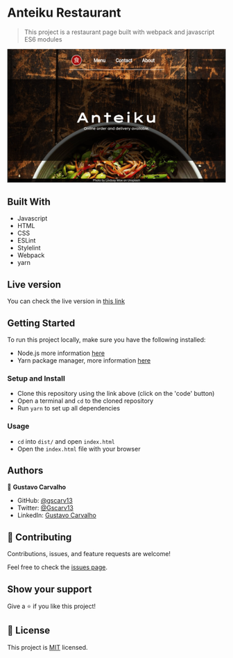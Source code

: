 # Anteiku Restaurant

> This project is a restaurant page built with webpack and javascript ES6 modules

![](demo/demo.gif)

## Built With

- Javascript
- HTML
- CSS
- ESLint
- Stylelint
- Webpack
- yarn

## Live version

You can check the live version in [this link](https://gscarv13-restaurant-js.netlify.app/)

## Getting Started

To run this project locally, make sure you have the following installed:

- Node.js more information [here](https://nodejs.org/en/)
- Yarn package manager, more information [here](https://yarnpkg.com/)

### Setup and Install

- Clone this repository using the link above (click on the 'code' button)
- Open a terminal and `cd` to the cloned repository
- Run `yarn` to set up all dependencies

### Usage

- `cd` into `dist/` and open `index.html`
- Open the `index.html` file with your browser

## Authors

👤 **Gustavo Carvalho**

- GitHub: [@gscarv13](https://github.com/gscarv13)
- Twitter: [@Gscarv13](https://twitter.com/Gscarv13)
- LinkedIn: [Gustavo Carvalho](www.linkedin.com/in/gscarv13)

## 🤝 Contributing

Contributions, issues, and feature requests are welcome!

Feel free to check the [issues page](https://github.com/gscarv13/restaurant-js/issues).

## Show your support

Give a ⭐️ if you like this project!

## 📝 License

This project is [MIT](LICENSE) licensed.
